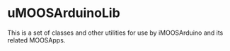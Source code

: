 
uMOOSArduinoLib
===============

This is a set of classes and other utilities for use by iMOOSArduino and its related MOOSApps.
